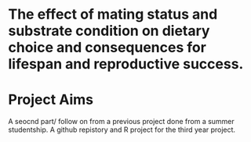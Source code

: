 # The effect of mating status and substrate condition on dietary choice and consequences for lifespan and reproductive success.

# Project Aims 
A seocnd part/ follow on from a previous project done from a summer studentship.
A github repistory and R project for the third year project. 
